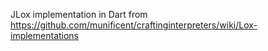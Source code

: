 JLox implementation in Dart from https://github.com/munificent/craftinginterpreters/wiki/Lox-implementations
